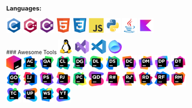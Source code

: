 ### Languages:
<p>
    <img src='./svg/Devicon/c-original.svg' width=40 height=40/>
    <img src='./svg/Devicon/cplusplus-original.svg' width=40 height=40/>
    <img src='./svg/Devicon/csharp-original.svg' width=40 height=40/>
    <img src='./svg/Devicon/html5-original.svg' width=40 height=40/>
    <img src='./svg/Devicon/css3-original.svg' width=40 height=40/>
    <img src='./svg/Devicon/javascript-original.svg' width=40 height=40/>
    <img src='./svg/Devicon/python-original.svg' width=40 height=40/>
    <img src='./svg/Devicon/java-original.svg' width=40 height=40/>
<img src='./svg/JetBrain/Kotlin_icon.svg' width=40 height=40/>
</p>
### Awesome Tools
<img src='./svg/Devicon/linux-original.svg' width=40 height=40/>
<img src='./svg/Visual_Studio_Icon_2022.svg' width=40 height=40/>
<img src='./svg/Devicon/vscode-original.svg' width=40 height=40/>
<img src='./svg/JetBrain/Fleet_icon.svg' width=40 height=40/>
<br>
<img src='./svg/JetBrain/Toolbox_icon.svg' width=40 height=40/>
<img src='./svg/JetBrain/AppCode_icon.svg' width=40 height=40/>
<img src='./svg/JetBrain/Aqua_icon.svg' width=40 height=40/>
<img src='./svg/JetBrain/CLion_icon.svg' width=40 height=40/>
<img src='./svg/JetBrain/DataGrip_icon.svg' width=40 height=40/>
<img src='./svg/JetBrain/Datalore_icon.svg' width=40 height=40/>
<img src='./svg/JetBrain/DataSpell_icon.svg' width=40 height=40/>
<img src='./svg/JetBrain/dotCover_icon.svg' width=40 height=40/>
<img src='./svg/JetBrain/dotMemory_icon.svg' width=40 height=40/>
<img src='./svg/JetBrain/dotPeek_icon.svg' width=40 height=40/>
<img src='./svg/JetBrain/dotTrace_icon.svg' width=40 height=40/>
<img src='./svg/JetBrain/GoLand_icon.svg' width=40 height=40/>
<img src='./svg/JetBrain/IntelliJ_IDEA_icon.svg' width=40 height=40/>
<img src='./svg/JetBrain/PhpStorm_icon.svg' width=40 height=40/>
<img src='./svg/JetBrain/Projector_icon.svg' width=40 height=40/>
<img src='./svg/JetBrain/PyCharm_icon.svg' width=40 height=40/>
<img src='./svg/JetBrain/Qodana_icon.svg' width=40 height=40/>
<img src='./svg/JetBrain/ReSharper_icon.svg' width=40 height=40/>
<img src='./svg/JetBrain/ReSharperCPP_icon.svg' width=40 height=40/>
<img src='./svg/JetBrain/Rider_icon.svg' width=40 height=40/>
<img src='./svg/JetBrain/RiderFlow_icon.svg' width=40 height=40/>
<img src='./svg/JetBrain/RubyMine_icon.svg' width=40 height=40/>
<img src='./svg/JetBrain/TeamCity_icon.svg' width=40 height=40/>
<img src='./svg/JetBrain/Upsource_icon.svg' width=40 height=40/>
<img src='./svg/JetBrain/WebStorm_icon.svg' width=40 height=40/>
<img src='./svg/JetBrain/YouTrack_icon.svg' width=40 height=40/>